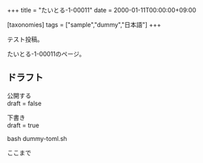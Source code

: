 +++
title = "たいとる-1-00011"
date = 2000-01-11T00:00:00+09:00

[taxonomies]
tags = ["sample","dummy","日本語"]
+++

テスト投稿。

たいとる-1-00011のページ。


## ドラフト

公開する  
draft = false

下書き  
draft = true

bash dummy-toml.sh

ここまで
